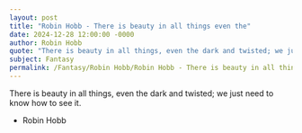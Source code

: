 ```yaml
---
layout: post
title: "Robin Hobb - There is beauty in all things even the"
date: 2024-12-28 12:00:00 -0000
author: Robin Hobb
quote: "There is beauty in all things, even the dark and twisted; we just need to know how to see it."
subject: Fantasy
permalink: /Fantasy/Robin Hobb/Robin Hobb - There is beauty in all things even the
---
```


There is beauty in all things, even the dark and twisted; we just need to know how to see it.

- Robin Hobb
